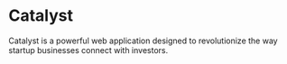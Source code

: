 # Catalyst
Catalyst is a powerful web application designed to revolutionize the way startup businesses connect with investors.
